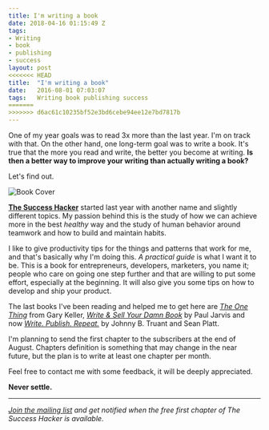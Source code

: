 ```yaml
---
title: I'm writing a book
date: 2018-04-16 01:15:49 Z
tags:
- Writing
- book
- publishing
- success
layout: post
<<<<<<< HEAD
title:  "I'm writing a book"
date:   2016-08-01 07:03:07
tags:   Writing book publishing success
=======
>>>>>>> d6ac61c10235bf52e3bd6cebe94ee12e7bd7817b
---
```


One of my year goals was to read 3x more than the last year. I'm on track with that. On the other hand, one long-term goal was to write a book. It's true that the more you read and write, the better you become at writing. **Is then a better way to improve your writing than actually writing a book?**

Let's find out.

![Book Cover](/content/images/2016/08/successbook.png)

[**The Success Hacker**](http://thesuccesshacker.es) started last year with another name and slightly different topics. My passion behind this is the study of how we can achieve more in the best _healthy_ way and the study of human behavior around teamwork and how to build and maintain habits.

I like to give productivity tips for the things and patterns that work for me, and that's basically why I'm doing this. _A practical guide_ is what I want it to be. This is a book for entrepreneurs, developers, marketers, you name it; people who care on going one step further and that are willing to put some effort, especially at the beginning. It will also give you some tips on how to develop and ship your product.

The last books I've been reading and helped me to get here are [_The One Thing_](https://www.goodreads.com/book/show/16256798-the-one-thing) from Gary Keller, [_Write & Sell Your Damn Book_](https://www.goodreads.com/book/show/20526606-write-sell-your-damn-book) by Paul Jarvis and now [_Write. Publish. Repeat._](https://www.goodreads.com/book/show/19173266-write-publish-repeat) by Johnny B. Truant and Sean Platt.

I'm planning to send the first chapter to the subscribers at the end of August. Chapters definition is something that may change in the near future, but the plan is to write at least one chapter per month.

Feel free to contact me with some feedback, it will be deeply appreciated.

**Never settle.**

---
_[Join the mailing list](http://thesuccesshacker.es) and get notified when the free first chapter of The Success Hacker is available._
